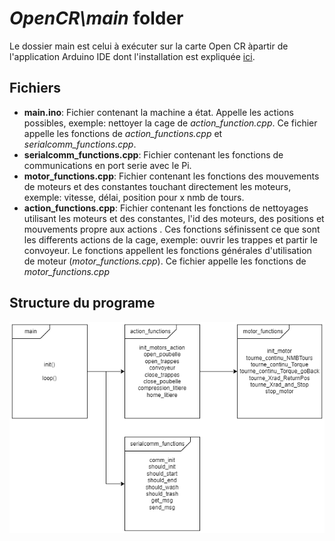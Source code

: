 # *OpenCR\main* folder

Le dossier main est celui à exécuter sur la carte Open CR àpartir de l'application Arduino IDE dont l'installation est expliquée [ici](../../../README.md).

## Fichiers

- **main.ino**: Fichier contenant la machine a état. Appelle les actions possibles, exemple: nettoyer la cage de *action_function.cpp*. Ce fichier appelle les fonctions de *action_functions.cpp* et *serialcomm_functions.cpp*.
- **serialcomm_functions.cpp**: Fichier contenant les fonctions de communications en port serie avec le Pi.
- **motor_functions.cpp**: Fichier contenant les fonctions des mouvements de moteurs et des constantes touchant directement les moteurs, exemple: vitesse, délai, position pour x nmb de tours. 
- **action_functions.cpp**: Fichier contenant les fonctions de nettoyages utilisant les moteurs et des constantes, l'id des moteurs, des positions et mouvements propre aux actions . Ces fonctions séfinissent ce que sont les differents actions de la cage, exemple: ouvrir les trappes et partir le convoyeur. Le fonctions appellent les fonctions générales d'utilisation de moteur (*motor_functions.cpp*). Ce fichier appelle les fonctions de *motor_functions.cpp*

## Structure du programe

<img src="../../../Documentation/Images/hierarchieOpenCr.png">
